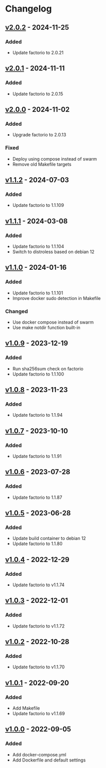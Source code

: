 # Changelog

## [v2.0.2](https://github.com/fboulnois/factorio-docker/compare/v2.0.1...v2.0.2) - 2024-11-25

### Added

* Update factorio to 2.0.21

## [v2.0.1](https://github.com/fboulnois/factorio-docker/compare/v2.0.0...v2.0.1) - 2024-11-11

### Added

* Update factorio to 2.0.15

## [v2.0.0](https://github.com/fboulnois/factorio-docker/compare/v1.1.2...v2.0.0) - 2024-11-02

### Added

* Upgrade factorio to 2.0.13

### Fixed

* Deploy using compose instead of swarm
* Remove old Makefile targets

## [v1.1.2](https://github.com/fboulnois/factorio-docker/compare/v1.1.1...v1.1.2) - 2024-07-03

### Added

* Update factorio to 1.1.109

## [v1.1.1](https://github.com/fboulnois/factorio-docker/compare/v1.1.0...v1.1.1) - 2024-03-08

### Added

* Update factorio to 1.1.104
* Switch to distroless based on debian 12

## [v1.1.0](https://github.com/fboulnois/factorio-docker/compare/v1.0.9...v1.1.0) - 2024-01-16

### Added

* Update factorio to 1.1.101
* Improve docker sudo detection in Makefile

### Changed

* Use docker compose instead of swarm
* Use make notdir function built-in

## [v1.0.9](https://github.com/fboulnois/factorio-docker/compare/v1.0.8...v1.0.9) - 2023-12-19

### Added

* Run sha256sum check on factorio
* Update factorio to 1.1.100

## [v1.0.8](https://github.com/fboulnois/factorio-docker/compare/v1.0.7...v1.0.8) - 2023-11-23

### Added

* Update factorio to 1.1.94

## [v1.0.7](https://github.com/fboulnois/factorio-docker/compare/v1.0.6...v1.0.7) - 2023-10-10

### Added

* Update factorio to 1.1.91

## [v1.0.6](https://github.com/fboulnois/factorio-docker/compare/v1.0.5...v1.0.6) - 2023-07-28

### Added

* Update factorio to 1.1.87

## [v1.0.5](https://github.com/fboulnois/factorio-docker/compare/v1.0.4...v1.0.5) - 2023-06-28

### Added

* Update build container to debian 12
* Update factorio to 1.1.80

## [v1.0.4](https://github.com/fboulnois/factorio-docker/compare/v1.0.3...v1.0.4) - 2022-12-29

### Added

* Update factorio to v1.1.74

## [v1.0.3](https://github.com/fboulnois/factorio-docker/compare/v1.0.2...v1.0.3) - 2022-12-01

### Added

* Update factorio to v1.1.72

## [v1.0.2](https://github.com/fboulnois/factorio-docker/compare/v1.0.1...v1.0.2) - 2022-10-28

### Added

* Update factorio to v1.1.70

## [v1.0.1](https://github.com/fboulnois/factorio-docker/compare/v1.0.0...v1.0.1) - 2022-09-20

### Added

* Add Makefile
* Update factorio to v1.1.69

## [v1.0.0](https://github.com/fboulnois/factorio-docker/releases/tag/v1.0.0) - 2022-09-05

### Added

* Add docker-compose.yml
* Add Dockerfile and default settings
